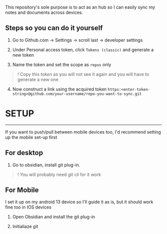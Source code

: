 This repository's sole purpose is to act as an hub so I can easily sync my notes and documents across devices.

## Steps so you can do it yourself

1. Go to Github.com -> Settings -> scroll last -> developer settings

2. Under Personal access token, click `Tokens (classic)` and generate a new token

3. Name the token and set the scope as `repos` only

>! Copy this <i>token</i> as you will not see it again and you will have to generate a new one

4. Now construct a link using the acquired token
`https:<enter-token-string>@github.com/your-username/repo-you-want-to-sync.git`


# **SETUP**
---
If you want to push/pull between mobile devices too, I'd recommend setting up the mobile set-up first 

## For desktop

1. Go to obsidian, install git plug-in.
>! You will probably need git cli for it work


## For Mobile 

I set it up on my android 13 device so I'll guide it as is, but it should work fine too in IOS devices

1. Open Obsidian and install the git plug-in

2. Initialiaze git
